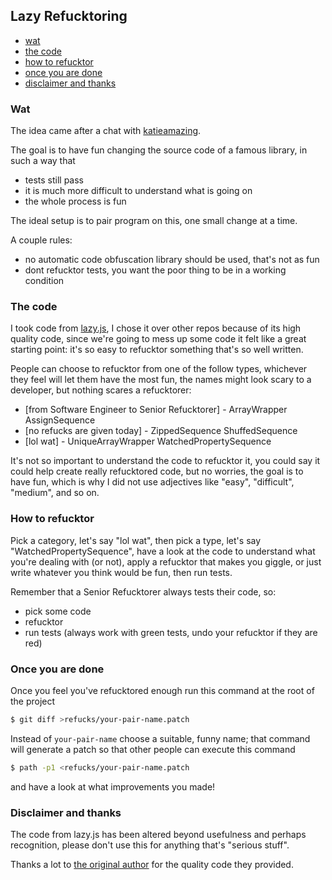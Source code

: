 ## Lazy Refucktoring

 * [wat](#wat)
 * [the code](#the-code)
 * [how to refucktor](#how-to-refucktor)
 * [once you are done](#once-you-are-done)
 * [disclaimer and thanks](#disclaimer-and-thanks)


### Wat

The idea came after a chat with [katieamazing](https://github.com/katieamazing).

The goal is to have fun changing the source code of a famous library, in such a way that

 * tests still pass
 * it is much more difficult to understand what is going on
 * the whole process is fun

The ideal setup is to pair program on this, one small change at a time.

A couple rules:

 * no automatic code obfuscation library should be used, that's not as fun
 * dont refucktor tests, you want the poor thing to be in a working condition


### The code

I took code from [lazy.js](https://github.com/dtao/lazy.js), I chose it over other repos because
of its high quality code, since we're going to mess up some code it felt like a great starting point:
it's so easy to refucktor something that's so well written.

People can choose to refucktor from one of the follow types, whichever they feel will let them
have the most fun, the names might look scary to a developer, but nothing scares a refucktorer:

 * [from Software Engineer to Senior Refucktorer] - ArrayWrapper AssignSequence
 * [no refucks are given today] - ZippedSequence ShuffedSequence
 * [lol wat] - UniqueArrayWrapper WatchedPropertySequence

It's not so important to understand the code to refucktor it, you could say it could help
create really refucktored code, but no worries, the goal is to have fun, which is why
I did not use adjectives like "easy", "difficult", "medium", and so on.


### How to refucktor

Pick a category, let's say "lol wat", then pick a type, let's say "WatchedPropertySequence", have a look
at the code to understand what you're dealing with (or not), apply a refucktor that makes you giggle,
or just write whatever you think would be fun, then run tests.

Remember that a Senior Refucktorer always tests their code, so:

 * pick some code
 * refucktor
 * run tests (always work with green tests, undo your refucktor if they are red)


### Once you are done

Once you feel you've refucktored enough run this command at the root of the project

```bash
$ git diff >refucks/your-pair-name.patch
```

Instead of `your-pair-name` choose a suitable, funny name; that command will generate a patch
so that other people can execute this command


```bash
$ path -p1 <refucks/your-pair-name.patch
```

and have a look at what improvements you made!


### Disclaimer and thanks

The code from lazy.js has been altered beyond usefulness and perhaps recognition, please
don't use this for anything that's "serious stuff".

Thanks a lot to [the original author](https://github.com/dtao) for the quality code they provided.
